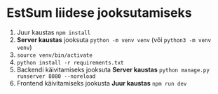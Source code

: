 # EstSum liidese jooksutamiseks

1. Juur kaustas `npm install`
2. **Server kaustas** jooksuta `python -m venv venv` (või `python3 -m venv venv`)
3. `source venv/bin/activate`
4. `python install -r requirements.txt`
5. Backendi käivitamiseks jooksuta **Server kaustas** `python manage.py runserver 8080 --noreload`
6. Frontend käivitamiseks jookusta **Juur kaustas** `npm run dev`
